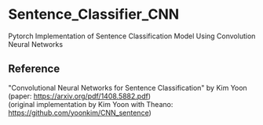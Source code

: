 # Sentence_Classifier_CNN
Pytorch Implementation of Sentence Classification Model Using Convolution Neural Networks  

## Reference
"Convolutional Neural Networks for Sentence Classification" by Kim Yoon
(paper: https://arxiv.org/pdf/1408.5882.pdf)  
(original implementation by Kim Yoon with Theano: https://github.com/yoonkim/CNN_sentence)  
